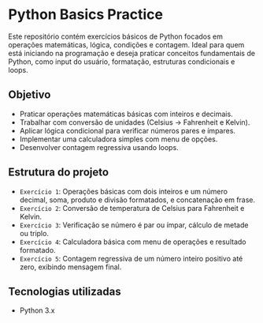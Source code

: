 # Python Basics Practice

Este repositório contém exercícios básicos de Python focados em operações matemáticas, lógica, condições e contagem. Ideal para quem está iniciando na programação e deseja praticar conceitos fundamentais de Python, como input do usuário, formatação, estruturas condicionais e loops.

## Objetivo

- Praticar operações matemáticas básicas com inteiros e decimais.
- Trabalhar com conversão de unidades (Celsius → Fahrenheit e Kelvin).
- Aplicar lógica condicional para verificar números pares e ímpares.
- Implementar uma calculadora simples com menu de opções.
- Desenvolver contagem regressiva usando loops.

## Estrutura do projeto

- `Exercício 1`: Operações básicas com dois inteiros e um número decimal, soma, produto e divisão formatados, e concatenação em frase.  
- `Exercício 2`: Conversão de temperatura de Celsius para Fahrenheit e Kelvin.  
- `Exercício 3`: Verificação se número é par ou ímpar, cálculo de metade ou triplo.  
- `Exercício 4`: Calculadora básica com menu de operações e resultado formatado.  
- `Exercício 5`: Contagem regressiva de um número inteiro positivo até zero, exibindo mensagem final.

## Tecnologias utilizadas

- Python 3.x  
